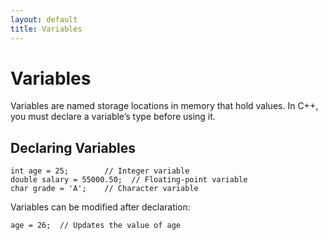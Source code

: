 ```yaml
---
layout: default
title: Variables
---
```


# Variables

Variables are named storage locations in memory that hold values. In C++, you must declare a variable’s type before using it.

## Declaring Variables

    int age = 25;        // Integer variable
    double salary = 55000.50;  // Floating-point variable
    char grade = 'A';    // Character variable

Variables can be modified after declaration:

    age = 26;  // Updates the value of age